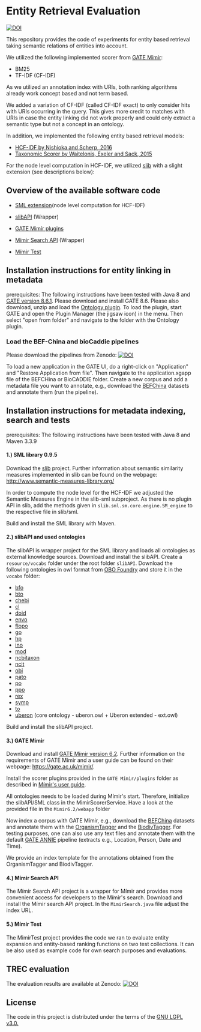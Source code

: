# Entity Retrieval Evaluation

[![DOI](https://zenodo.org/badge/DOI/10.5281/zenodo.7396799.svg)](https://doi.org/10.5281/zenodo.7396799)

This repository provides the code of experiments for entity based retrieval taking semantic relations of entities into account.

We utilized the following implemented scorer from [GATE Mímir](https://github.com/GateNLP/mimir/):

* BM25
* TF-IDF (CF-IDF)

As we utilized an annotation index with URIs, both ranking algorithms already work concept based and not term based.

We added a variation of CF-IDF (called CF-IDF exact) to only consider hits with URIs occurring in the query. This gives more credit to matches with URIs in case the entity linking did not work properly and could only extract a semantic type but not a concept in an ontology.

In addition, we implemented the following entity based retrieval models:

* [HCF-IDF by Nishioka and Scherp, 2016](https://doi.org/10.1145/2910896.2910898)
* [Taxonomic Scorer by Waitelonis, Exeler and Sack, 2015](https://ceur-ws.org/Vol-1581/)

For the node level computation in HCF-IDF, we utilized [slib](https://github.com/sharispe/slib) with a slight extension (see descriptions below):

## Overview of the available software code

* [SML extension](https://github.com/fusion-jena/entity-retrieval-evaluation/tree/main/slib-sml/src/main/java/slib/sml/sm/core/engine)(node level computation for HCF-IDF)

* [slibAPI](https://github.com/fusion-jena/entity-retrieval-evaluation/tree/main/slibAPI) (Wrapper)

* [GATE Mimír plugins](https://github.com/fusion-jena/entity-retrieval-evaluation/tree/main/Mimir6.2)

* [Mímir Search API](https://github.com/fusion-jena/entity-retrieval-evaluation/tree/main/MimirSearchAPI) (Wrapper)

* [Mímir Test](https://github.com/fusion-jena/entity-retrieval-evaluation/tree/main/MimirTest/mimirTest)


## Installation instructions for entity linking in metadata

prerequisites: The following instructions have been tested with Java 8 and [GATE version 8.6.1](https://gate.ac.uk/). Please download and install GATE 8.6. Please also download, unzip and load the [Ontology plugin](https://github.com/GateNLP/gateplugin-Ontology/releases/tag/v8.5). To load the plugin, start GATE and open the Plugin Manager (the jigsaw icon) in the menu. Then select "open from folder" and navigate to the folder with the Ontology plugin.

### Load the BEF-China and bioCaddie pipelines

Please download the pipelines from Zenodo:
[![DOI](https://zenodo.org/badge/DOI/10.5281/zenodo.7427283.svg)](https://doi.org/10.5281/zenodo.7427283)

To load a new application in the GATE UI, do a right-click on "Application" and "Restore Application from file". Then navigate to the application.xgapp file of the BEFCHina or BioCADDIE folder. Create a new corpus and add a metadata file you want to annotate, e.g., download the [BEFChina](https://bef-china.com/) datasets and annotate them (run the pipeline). 


## Installation instructions for metadata indexing, search and tests

prerequisites: The following instructions have been tested with Java 8 and Maven 3.3.9


#### 1.) SML library 0.9.5

Download the [slib](https://github.com/sharispe/slib) project. Further information about semantic similarity measures implemented in slib can be found on the webpage: http://www.semantic-measures-library.org/

In order to compute the node level for the HCF-IDF we adjusted the Semantic Measures Engine in the slib-sml subproject. As there is no plugin API in slib, add the methods given in  ``slib.sml.sm.core.engine.SM_engine`` to the respective file in slib/sml.

Build and install the SML library with Maven.

#### 2.) slibAPI and used ontologies

The slibAPI is wrapper project for the SML library and loads all ontologies as external knowledge sources. Download and install the slibAPI. Create a ``resource/vocabs`` folder under the root folder ``slibAPI``. Download the following ontologies in owl format from [OBO Foundry](http://www.obofoundry.org/) and store it in the ``vocabs`` folder: 

* [bfo](http://www.obofoundry.org/ontology/bfo.html)
* [bto](http://www.obofoundry.org/ontology/bto.html)
* [chebi](http://www.obofoundry.org/ontology/chebi.html)
* [cl](http://www.obofoundry.org/ontology/cl.html)
* [doid](http://www.obofoundry.org/ontology/doid.html)
* [envo](http://www.obofoundry.org/ontology/envo.html)
* [flopo](http://www.obofoundry.org/ontology/flopo.html)
* [go](http://www.obofoundry.org/ontology/go.html)
* [hp](http://www.obofoundry.org/ontology/hp.html)
* [ino](http://www.obofoundry.org/ontology/ino.html) 
* [mod](http://www.obofoundry.org/ontology/mod.html)
* [ncbitaxon](http://www.obofoundry.org/ontology/ncbitaxon.html)
* [ncit](http://www.obofoundry.org/ontology/ncit.html)
* [obi](http://www.obofoundry.org/ontology/obi.html)
* [pato](http://www.obofoundry.org/ontology/pato.html)
* [po](http://www.obofoundry.org/ontology/po.html)
* [ppo](http://www.obofoundry.org/ontology/ppo.html)
* [rex](http://www.obofoundry.org/ontology/rex.html)
* [symp](http://www.obofoundry.org/ontology/symp.html)
* [to](http://www.obofoundry.org/ontology/to.html)
* [uberon](http://www.obofoundry.org/ontology/uberon.html) (core ontology - uberon.owl + Uberon extended - ext.owl)

Build and install the slibAPI project.

#### 3.) GATE Mímir

Download and install [GATE Mímir version 6.2](https://github.com/GateNLP/mimir/releases). Further information on the requirements of GATE Mímir and a user guide can be found on their webpage: https://gate.ac.uk/mimir/.

Install the scorer plugins provided in the ``GATE Mímir/plugins`` folder as described in [Mímir's user guide](https://gate.ac.uk/mimir/doc/mimir-guide.pdf). 

All ontologies needs to be loaded during Mímir's start. Therefore, initialize the  slibAPI/SML class in the MimirScorerService. Have a look at the provided file in the ``Mimir6.2/webapp`` folder 

Now index a corpus with GATE Mímir, e.g., download the [BEFChina](https://bef-china.com/) datasets and annotate them with the [OrganismTagger](http://dx.doi.org/10.1093/bioinformatics/btr452) and the [BiodivTagger](https://aclanthology.org/2020.lrec-1.560.pdf).
For testing purposes, one can also use any text files and annotate them with the default [GATE ANNIE](https://gate.ac.uk/ie/annie.html) pipeline (extracts e.g., Location, Person, Date and Time).

We provide an index template for the annotations obtained from the OrganismTagger and BiodivTagger.

#### 4.) Mímir Search API

The Mímir Search API project is a wrapper for Mímir and provides more convenient access for developers to the Mímir's search.
Download and install the Mímir search API project. In the ``MimirSearch.java`` file adjust the index URL.

#### 5.) Mímir Test

The MimirTest project provides the code we ran to evaluate entity expansion and entity-based ranking functions on two test collections. It can be also used as example code for own search purposes and evaluations. 

## TREC evaluation

The evaluation results are available at Zenodo: [![DOI](https://zenodo.org/badge/DOI/10.5281/zenodo.7396781.svg)](https://doi.org/10.5281/zenodo.7396781)

## License
The code in this project is distributed under the terms of the [GNU LGPL v3.0.](https://www.gnu.org/licenses/lgpl-3.0.en.html)
